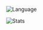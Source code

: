![Language](https://github-readme-stats-git-masterrstaa-rickstaa.vercel.app/api/top-langs/?username=GhostQut&theme=midnight-purple&layout=compact)

![Stats](https://github-readme-stats-git-masterrstaa-rickstaa.vercel.app/api?username=GhostQut&count_private=true&show_icons=true&theme=midnight-purple)

